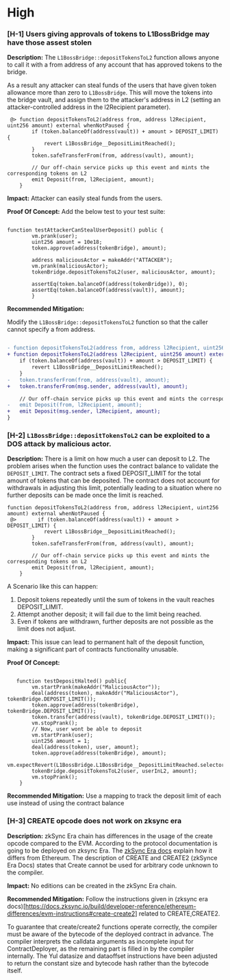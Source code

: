 # High


### [H-1] Users giving approvals of tokens to L1BossBridge may have those assest stolen

**Description:** The `L1BossBridge::depositTokensToL2` function allows anyone to call it with a from address of any account that has approved tokens to the bridge.

As a result any attacker can steal funds of the users that have given token allowance more than zero to `L1BossBridge`. This will move the tokens into the bridge vault, and assign them to the attacker's address in L2 (setting an attacker-controlled address in the l2Recipient parameter).

```solidity
 @> function depositTokensToL2(address from, address l2Recipient, uint256 amount) external whenNotPaused {
        if (token.balanceOf(address(vault)) + amount > DEPOSIT_LIMIT) {
            revert L1BossBridge__DepositLimitReached();
        }
        token.safeTransferFrom(from, address(vault), amount);

        // Our off-chain service picks up this event and mints the corresponding tokens on L2
        emit Deposit(from, l2Recipient, amount);
    }
```

**Impact:** Attacker can easily steal funds from the users.

**Proof Of Concept:** Add the below test to your test suite:

```solidity

function testAttackerCanStealUserDeposit() public {
        vm.prank(user);
        uint256 amount = 10e18;
        token.approve(address(tokenBridge), amount);

        address maliciousActor = makeAddr("ATTACKER");
        vm.prank(maliciousActor);
        tokenBridge.depositTokensToL2(user, maliciousActor, amount);

        assertEq(token.balanceOf(address(tokenBridge)), 0);
        assertEq(token.balanceOf(address(vault)), amount);
        }
```

**Recommended Mitigation:**

Modify the `L1BossBridge::depositTokensToL2` function so that the caller cannot specify a from address.

```diff

- function depositTokensToL2(address from, address l2Recipient, uint256 amount) external whenNotPaused {
+ function depositTokensToL2(address l2Recipient, uint256 amount) external whenNotPaused {
    if (token.balanceOf(address(vault)) + amount > DEPOSIT_LIMIT) {
        revert L1BossBridge__DepositLimitReached();
    }
-   token.transferFrom(from, address(vault), amount);
+   token.transferFrom(msg.sender, address(vault), amount);

    // Our off-chain service picks up this event and mints the corresponding tokens on L2
-   emit Deposit(from, l2Recipient, amount);
+   emit Deposit(msg.sender, l2Recipient, amount);
}

```


### [H-2] `L1BossBridge::depositTokensToL2` can be exploited to a DOS attack by malicious actor. 

**Description:** There is a limit on how much a user can deposit to L2. The problem arises when the function uses the contract balance to validate the `DEPOSIT_LIMIT`. The contract sets a fixed DEPOSIT_LIMIT for the total amount of tokens that can be deposited. The contract does not account for withdrawals in adjusting this limit, potentially leading to a situation where no further deposits can be made once the limit is reached. 

```solidity
function depositTokensToL2(address from, address l2Recipient, uint256 amount) external whenNotPaused {
 @>       if (token.balanceOf(address(vault)) + amount > DEPOSIT_LIMIT) {
            revert L1BossBridge__DepositLimitReached();
        }
        token.safeTransferFrom(from, address(vault), amount);

        // Our off-chain service picks up this event and mints the corresponding tokens on L2
        emit Deposit(from, l2Recipient, amount);
    }
```

A Scenario like this can happen:
1. Deposit tokens repeatedly until the sum of tokens in the vault reaches DEPOSIT_LIMIT.
2. Attempt another deposit; it will fail due to the limit being reached.
3. Even if tokens are withdrawn, further deposits are not possible as the limit does not adjust.

**Impact:** This issue can lead to permanent halt of the deposit function, making a significant part of contracts functionality unusable.

**Proof Of Concept:**
```solidity

   function testDepositHalted() public{
        vm.startPrank(makeAddr("MaliciousActor"));
        deal(address(token), makeAddr("MaliciousActor"), tokenBridge.DEPOSIT_LIMIT());
        token.approve(address(tokenBridge), tokenBridge.DEPOSIT_LIMIT());
        token.transfer(address(vault), tokenBridge.DEPOSIT_LIMIT());
        vm.stopPrank();
        // Now, user wont be able to deposit
        vm.startPrank(user);
        uint256 amount = 1;
        deal(address(token), user, amount);
        token.approve(address(tokenBridge), amount);
        vm.expectRevert(L1BossBridge.L1BossBridge__DepositLimitReached.selector);
        tokenBridge.depositTokensToL2(user, userInL2, amount);
        vm.stopPrank();
    }
```

**Recommended Mitigation:**
Use a mapping to track the deposit limit of each use instead of using the contract balance

### [H-3] CREATE opcode does not work on zksync era

**Description:** zkSync Era chain has differences in the usage of the create opcode compared to the EVM. According to the protocol documentation is going to be deployed on zksync Era. 
The [zkSync Era docs](https://docs.zksync.io/build/developer-reference/ethereum-differences/evm-instructions) explain how it differs from Ethereum. The description of CREATE and CREATE2 (zkSynce Era Docs) states that Create cannot be used for arbitrary code unknown to the compiler.

**Impact:**
No editions can be created in the zkSync Era chain.

**Recommended Mitigation:**
Follow the instructions given in (zksync era docs)[https://docs.zksync.io/build/developer-reference/ethereum-differences/evm-instructions#create-create2] related to CREATE,CREATE2.


To guarantee that create/create2 functions operate correctly, the compiler must be aware of the bytecode of the deployed contract in advance. The compiler interprets the calldata arguments as incomplete input for ContractDeployer, as the remaining part is filled in by the compiler internally. The Yul datasize and dataoffset instructions have been adjusted to return the constant size and bytecode hash rather than the bytecode itself.



